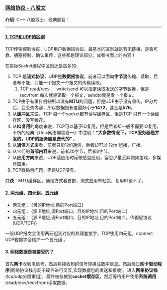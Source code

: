 ### [网络协议 - 八股文](#)
**介绍**:  C++ 八股取士、经典题目！

-----


#### [1. TCP和UDP的区别](#)

TCP传输控制协议，UDP用户数据报协议，最基本的区别就是有无链接，是否可靠、拥塞控制、确认重传，这些都是理论部分、或者书面上的内容！

在实际Socket编程中区别还是蛮多的:

1. TCP 是**流式协议**，UDP是**数据报协议**，前者可以面向**字节流**传输、读取，后者却不能，只能一个报文一个报文的传输读取。
   1. TCP read/recv ， write/send 可以指定读取发送的字节数量，但是 recvfrom 每次就是读取一个报文，sendto就是发一个报文。
2. TCP由于有重传机制所以没有**MTU**的问题，但是UDP由于没有重传，IP分片后，会丢失内容，所以数据报长度最好小于**1472**，甚至是**576**。
3. 从**缓冲区**来说，TCP 每一个socket都有读写缓存区，但是TCP 只有一个读缓存区，没写缓存。
4. 从**IO复用**的角度来说，TCP可以基于IO复用，但是后者却一般不需要IO复用，不朽的经典《Unix网络编程卷一》中注明：**“大多数情况下，TCP服务器是并发的，UDP的服务器是迭代的”** 。 
5. 从**通信方式**来看，前者只能1对1通信，后者却可以 1对n 组播，广播。
6. 从它们的**首部内容**来说，前者20字节，后者8字节。
7. 从**应用方向**来说，UDP适应用时延敏感型应用，容忍少量丢弃例如游戏，多媒体应用。
8. TCP有粘包问题，但是UDP没有。



**口诀**：MTU缓存区，通信方式看首部，流式应用有粘包，复用IO谈不了。



#### [2. 两元组、四元组、五元组](#)

* 两元组： {目的IP地址,目的Port端口}
* 四元组： {源IP地址,源Port端口，目的IP地址,目的Port端口}
* 五元组： {源IP地址,源Port端口，目的IP地址,目的Port端口，传输层协议(UDP/TCP)}

一般UDP报文会使用两元组到对应的处理套接字，TCP使用四元组，connect UDP套接字会维护一个五元组 。



#### 3. 网络数据是被接受的？

首先**网卡**收到电信号，然后将接收到的信号转换成数字信息。然后经过**网卡驱动程序**(网络协议栈与网卡硬件进行交互,实现数据包的发送和接收)，进入**网络协议栈**(tcp/udp分段重组)，最终被存放到**socket缓存区**，然后等待用户使用**系统调用**(read/recv/recvfrom)读取数据。

